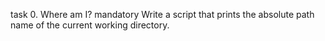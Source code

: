 task 0. Where am I?
mandatory
Write a script that prints the absolute path name of the current working directory.
